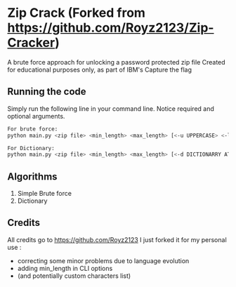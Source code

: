 # Zip Crack (Forked from https://github.com/Royz2123/Zip-Cracker)

A brute force approach for unlocking a password protected zip file
Created for educational purposes only, as part of IBM's Capture the flag

## Running the code

Simply run the following line in your command line. Notice required and optional arguments.

```bash
For brute force:
python main.py <zip file> <min_length> <max_length> [<-u UPPERCASE> <-l LOWERCASE> <-d digits> <-s symbols>]

For Dictionary:
python main.py <zip file> <min_length> <max_length> [<-d DICTIONARRY ATTACK> <dict file>]
```

## Algorithms

1) Simple Brute force
2) Dictionary

## Credits

All credits go to https://github.com/Royz2123
I just forked it for my personal use :
- correcting some minor problems due to language evolution
- adding min_length in CLI options
- (and potentially custom characters list)
